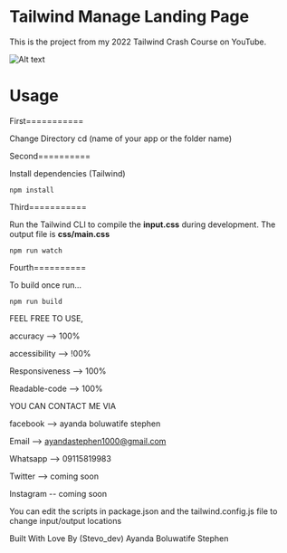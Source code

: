 # Tailwind Manage Landing Page

This is the project from my 2022 Tailwind Crash Course on YouTube.

![Alt text]()

# Usage

First===========

Change Directory
cd (name of your app or the folder name)

Second==========

Install dependencies (Tailwind)

```
npm install
```

Third===========

Run the Tailwind CLI to compile the **input.css** during development. The output file is **css/main.css**

```
npm run watch
```

Fourth==========

To build once run...

```
npm run build
```

FEEL FREE TO USE,

accuracy --> 100%

accessibility --> !00%

Responsiveness --> 100%

Readable-code --> 100%

YOU CAN CONTACT ME VIA

facebook --> ayanda boluwatife stephen

Email --> ayandastephen1000@gmail.com

Whatsapp --> 09115819983

Twitter --> coming soon

Instagram -- coming soon

You can edit the scripts in package.json and the tailwind.config.js file to change input/output locations


Built With Love By (Stevo_dev) Ayanda Boluwatife Stephen